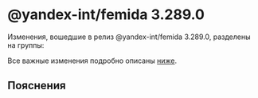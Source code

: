 # @yandex-int/femida 3.289.0

<!-- ЧЕЛОВЕЧЕСКОЕ ВСТУПЛЕНИЕ -->

Изменения, вошедшие в релиз @yandex-int/femida 3.289.0, разделены на группы:

Все важные изменения подробно описаны [ниже](#Пояснения).

## Пояснения

